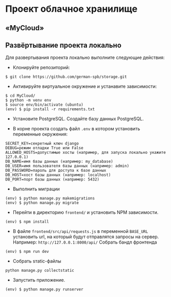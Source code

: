 # Проект облачное хранилище

## «MyCloud»


## Развёртывание проекта локально
Для развертывания проекта локально выполните следующие действия:
- Клонируйте репозиторий: 
``` 
$ git clone https://github.com/german-spb/storage.git
```
- Активируйте виртуальное окружение и устанавите зависимости: 
```
$ cd MyCloud/
$ python -m venv env 
$ source env/bin/activate (ubuntu)
(env) $ pip install -r requirements.txt
```
- Установите PostgreSQL. Создайте базу данных PostgreSQL.

- В корне проекта создать файл `.env` в котором установить переменные окружения: 
```
SECRET_KEY=секретный ключ django
DEBUG=режим отладки True или False
ALLOWED_HOSTS=допустимые хосты (например, для запуска локально укажите 127.0.0.1)
DB_NAME=имя базы данных (например: my_database)
DB_USER=имя пользователя базы данных (например: admin)
DB_PASSWORD=пароль для доступа к базе данных
DB_HOST=хост базы данных (например: localhost)
DB_PORT=порт базы данных (например: 5432)
```
- Выполнить миграции
```
(env) $ python manage.py makemigrations
(env) $ python manage.py migrate
```
- Перейти в директорию `frontend/` и установить NPM зависимости.
```
(env) $ npm install
```
- В файле `frontend/src/api/requests.js` в переменной `BASE_URL` установить url, на который будут отправлятся запросы на сервер. Например: `http://127.0.0.1:8000/api/`
Собрать бандл фронтенда
```
(env) $ npm run dev

```
- Собрать sтаtic-файлы
```
python manage.py collectstatic
```

- Запустить приложение.
```
(env) $ python manage.py runserver
```




